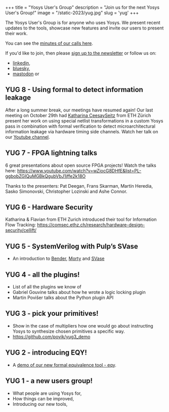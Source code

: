 +++
title = "Yosys User's Group"
description = "Join us for the next Yosys User's Group!"
image = "/static-2023/yug.jpg"
slug = 'yug'
+++

The Yosys User's Group is for anyone who uses Yosys. We present recent updates to the tools, showcase new features and invite our users to present their work.

You can see the [minutes of our calls here](https://docs.google.com/document/d/13e8hERQ_eqLQrdtH1WXnGUXDtgyQ8oa_zZWXPHJCiN0/edit#heading=h.dqkvsnhcju2v).

If you'd like to join, then please [sign up to the newsletter](/newsletter) or follow us on:

* [linkedin](https://www.linkedin.com/company/yosyshq),
* [bluesky](https://bsky.app/profile/yosyshq.com),
* [mastodon](https://fosstodon.org/@yosyshq) or

## YUG 8 - Using formal to detect information leakage

After a long summer break, our meetings have resumed again! Our last meeting on October 29th had [Katharina CeesaySeitz](https://www.linkedin.com/in/katharina-ceesay-seitz-ba521087) from ETH Zürich present her work on using special netlist transformations in a custom Yosys pass in combination with formal verification to detect microarchitectural information leakage via hardware timing side channels. Watch her talk on our [Youtube channel](https://www.youtube.com/watch?v=Kxp-5kNMt40).

## YUG 7 - FPGA lightning talks

6 great presentations about open source FPGA projects! Watch the talks here: https://www.youtube.com/watch?v=wZiocG8DHfE&list=PL-ggbobZGIQuMGBkQgubVbJ1jffe2k18O

Thanks to the presenters: Pat Deegan, Frans Skarman, Martín Heredia, Sasko Simonovski, Christopher Lozinski and Ashe Connor.

## YUG 6 - Hardware Security

Katharina & Flavian from ETH Zurich introduced their tool for Information Flow Tracking: https://comsec.ethz.ch/research/hardware-design-security/cellift/


## YUG 5 - SystemVerilog with Pulp’s SVase

* An introduction to [Bender](https://github.com/pulp-platform/bender), [Morty](https://github.com/pulp-platform/morty) and [SVase](https://github.com/pulp-platform/svase)

## YUG 4 - all the plugins!

* List of all the plugins we know of
* Gabriel Gouvine talks about how he wrote a logic locking plugin
* Martin Povišer talks about the Python plugin API

## YUG 3 - pick your primitives!

* Show in the case of multipliers how one would go about instructing Yosys to synthesize chosen primitives a specific way.
* https://github.com/povik/yug3_demo

## YUG 2 - introducing EQY!

* A [demo of our new formal equivalence tool - eqy](https://github.com/YosysHQ/eqy).

## YUG 1 - a new users group!

* What people are using Yosys for,
* How things can be improved,
* Introducing our new tools,
